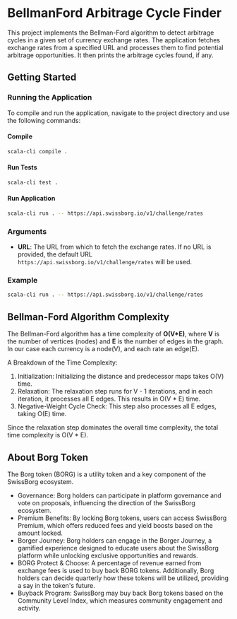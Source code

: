 # BellmanFord Arbitrage Cycle Finder

This project implements the Bellman-Ford algorithm to detect arbitrage cycles in a given set of currency exchange rates.
The application fetches exchange rates from a specified URL and processes them to find potential arbitrage opportunities.
It then prints the arbitrage cycles found, if any.

## Getting Started

### Running the Application

To compile and run the application, navigate to the project directory and use the following commands:

#### Compile
```sh
scala-cli compile .
```

#### Run Tests
```sh
scala-cli test .
```

#### Run Application
```sh
scala-cli run . -- https://api.swissborg.io/v1/challenge/rates
```

### Arguments

- **URL**: The URL from which to fetch the exchange rates. If no URL is provided, the default URL `https://api.swissborg.io/v1/challenge/rates` will be used.

### Example

```sh
scala-cli run . -- https://api.swissborg.io/v1/challenge/rates
```

## Bellman-Ford Algorithm Complexity

The Bellman-Ford algorithm has a time complexity of **O(V*E)**, where **V** is the number of vertices (nodes) and **E** is the number of edges in the graph.
In our case each currency is a node(V), and each rate an edge(E).

A Breakdown of the Time Complexity:
1. Initialization: Initializing the distance and predecessor maps takes O(V) time.
2. Relaxation: The relaxation step runs for V - 1 iterations, and in each iteration, it processes all E edges. This results in O(V * E) time.
3. Negative-Weight Cycle Check: This step also processes all E edges, taking O(E) time.

Since the relaxation step dominates the overall time complexity, the total time complexity is O(V * E).

## About Borg Token
The Borg token (BORG) is a utility token and a key component of the SwissBorg ecosystem.

- Governance: Borg holders can participate in platform governance and vote on proposals, influencing the direction of the SwissBorg ecosystem.
- Premium Benefits: By locking Borg tokens, users can access SwissBorg Premium, which offers reduced fees and yield boosts based on the amount locked.
- Borger Journey: Borg holders can engage in the Borger Journey, a gamified experience designed to educate users about the SwissBorg platform while unlocking exclusive opportunities and rewards.
- BORG Protect & Choose: A percentage of revenue earned from exchange fees is used to buy back BORG tokens. Additionally, Borg holders can decide quarterly how these tokens will be utilized, providing a say in the token's future.
- Buyback Program: SwissBorg may buy back Borg tokens based on the Community Level Index, which measures community engagement and activity.
